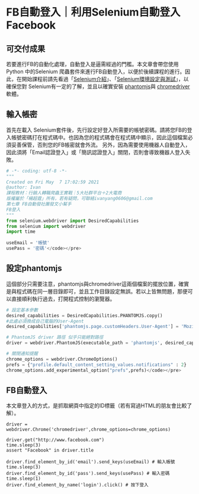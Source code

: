 # FB自動登入｜利用Selenium自動登入Facebook

## 可交付成果
若要進行FB的自動化處理，自動登入是逼需經過的門檻。本文章會帶您使用Python 中的Selenium 爬蟲套件來進行FB自動登入，以便於後續課程的進行。因此，在開始課程前請先看過「[Selenium介紹](/classification/crawler_king/92)」、「[Selenium環境設定與測試](/classification/crawler_king/93)」，以確保您對 Selenium有一定的了解，並且以確實安裝 [phantomjs](https://phantomjs.org/download.html)與 [chromedriver](https://chromedriver.chromium.org/downloads)軟體。

## 輸入帳密
首先在載入 Selenium套件後，先行設定好登入所需要的帳號密碼。請將您FB的登入帳號密碼打在程式碼中。也因為您的程式碼會在程式碼中顯示，因此這個檔案必須妥善保管，否則您的FB帳密就會外流。
另外，因為需要使用機器人自動登入，因此須將「Email認證登入」或「簡訊認證登入」關閉，否則會導致機器人登入失敗。
```python
# -*- coding: utf-8 -*-
"""
Created on Fri May  7 17:02:59 2021
@author: Ivan
課程教材：行銷人轉職爬蟲王實戰｜5大社群平台＋2大電商
版權屬於「楊超霆」所有，若有疑問，可聯絡ivanyang0606@gmail.com
第七章 FB自動發社團發文小幫手
FB登入
"""
from selenium.webdriver import DesiredCapabilities
from selenium import webdriver
import time
    
useEmail = '帳號'
usePass = '密碼'</code></pre>
```
## 設定phantomjs

這個部分只需要注意，phantomjs與chromedriver這兩個檔案的擺放位置，確實是與程式碼在同一層目錄即可，並且工作目錄設定無誤。若以上皆無問題，那便可以直接順利執行過去，打開程式控制的瀏覽器。



```python
# 設定基本參數
desired_capabilities = DesiredCapabilities.PHANTOMJS.copy()
#此處必須換成自己電腦的User-Agent
desired_capabilities['phantomjs.page.customHeaders.User-Agent'] = 'Mozilla/5.0 (Windows NT 10.0; Win64; x64) AppleWebKit/537.36 (KHTML, like Gecko) Chrome/76.0.3809.100 Safari/537.36'

# PhantomJS driver 路徑 似乎只能絕對路徑
driver = webdriver.PhantomJS(executable_path = 'phantomjs', desired_capabilities=desired_capabilities)

# 關閉通知提醒
chrome_options = webdriver.ChromeOptions()
prefs = {"profile.default_content_setting_values.notifications" : 2}
chrome_options.add_experimental_option("prefs",prefs)</code></pre>
```

## FB自動登入
本文章登入的方式，是抓取網頁中指定的ID標籤（若有寫過HTML的朋友會比較了解）。
```python# 開啟瀏覽器
driver = webdriver.Chrome('chromedriver',chrome_options=chrome_options)

driver.get("http://www.facebook.com")
time.sleep(3)
assert "Facebook" in driver.title

driver.find_element_by_id('email').send_keys(useEmail) # 輸入帳號
time.sleep(3)
driver.find_element_by_id('pass').send_keys(usePass) # 輸入密碼
time.sleep(1)
driver.find_element_by_name('login').click() # 按下登入
```
